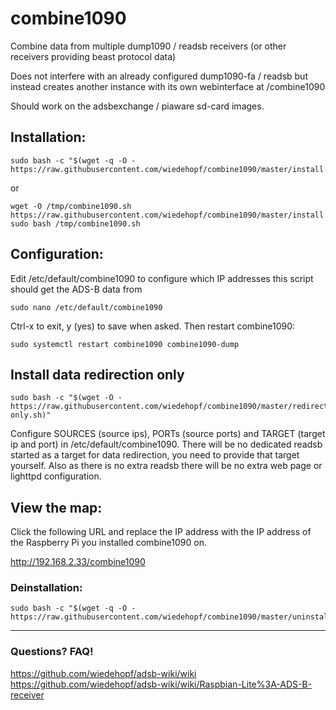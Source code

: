# combine1090
Combine data from multiple dump1090 / readsb receivers (or other receivers providing beast protocol data)

Does not interfere with an already configured dump1090-fa / readsb but instead creates another instance with its own webinterface at /combine1090

Should work on the adsbexchange / piaware sd-card images.

## Installation:
```
sudo bash -c "$(wget -q -O - https://raw.githubusercontent.com/wiedehopf/combine1090/master/install.sh)"
```
or
```
wget -O /tmp/combine1090.sh https://raw.githubusercontent.com/wiedehopf/combine1090/master/install.sh
sudo bash /tmp/combine1090.sh
```

## Configuration:

Edit /etc/default/combine1090 to configure which IP addresses this script should get the ADS-B data from
```
sudo nano /etc/default/combine1090
```
Ctrl-x to exit, y (yes) to save when asked.
Then restart combine1090:
```
sudo systemctl restart combine1090 combine1090-dump
```

## Install data redirection only
```
sudo bash -c "$(wget -O - https://raw.githubusercontent.com/wiedehopf/combine1090/master/redirect-only.sh)"
```
Configure SOURCES (source ips), PORTs (source ports) and TARGET (target ip and port) in /etc/default/combine1090.
There will be no dedicated readsb started as a target for data redirection, you need to provide that target yourself.
Also as there is no extra readsb there will be no extra web page or lighttpd configuration.

## View the map:

Click the following URL and replace the IP address with the IP address of the Raspberry Pi you installed combine1090 on.

http://192.168.2.33/combine1090


### Deinstallation:
```
sudo bash -c "$(wget -q -O - https://raw.githubusercontent.com/wiedehopf/combine1090/master/uninstall.sh)"
```

-----

### Questions? FAQ!
https://github.com/wiedehopf/adsb-wiki/wiki
https://github.com/wiedehopf/adsb-wiki/wiki/Raspbian-Lite%3A-ADS-B-receiver
